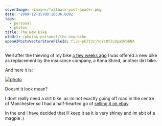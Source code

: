 ```yaml
---
coverImage: /images/fallback-post-header.png
date: '2009-12-15T00:16:36.000Z'
tags:
  - personal
  - photos
title: The New Bike
oldUrl: /photos-personal/the-new-bike
openAIPostsVectorStoreFileId: file-pUJY3zjYcYi0YlLUpa5Wb6NA
---
```


Well after the thieving of my bike [a few weeks ago](https://www.mikecann.co.uk/misc/bike-be-gone/) I was offered a new bike as replacement by the insurance company, a Kona Shred, another dirt bike.

<!-- more -->

And here it is:

[![photo](/wp-content/uploads/2009/12/photo.jpg "photo")](/wp-content/uploads/2009/12/photo.jpg)

Doesnt it look mean?

I dont really need a dirt bike  as im not exactly going off road in the centre of Manchester so I had a half-hearted go of [selling it on ebay](https://cgi.ebay.co.uk/ws/eBayISAPI.dll?ViewItem&item=280436238262&ssPageName=STRK:MESELX:IT).

In the end I have decided that ill keep it as it is very shiney and im abit of a magpie :)
